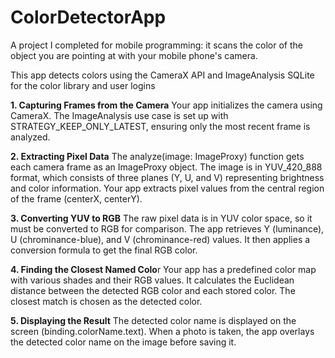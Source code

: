 # ColorDetectorApp
A project I completed for mobile programming: it scans the color of the object you are pointing at with your mobile phone's camera.

This app detects colors using the CameraX API and ImageAnalysis
SQLite for the color library and user logins 

**1. Capturing Frames from the Camera**
Your app initializes the camera using CameraX.
The ImageAnalysis use case is set up with STRATEGY_KEEP_ONLY_LATEST, ensuring only the most recent frame is analyzed.


**2. Extracting Pixel Data**
The analyze(image: ImageProxy) function gets each camera frame as an ImageProxy object.
The image is in YUV_420_888 format, which consists of three planes (Y, U, and V) representing brightness and color information.
Your app extracts pixel values from the central region of the frame (centerX, centerY).


**3. Converting YUV to RGB**
The raw pixel data is in YUV color space, so it must be converted to RGB for comparison.
The app retrieves Y (luminance), U (chrominance-blue), and V (chrominance-red) values.
It then applies a conversion formula to get the final RGB color.


**4. Finding the Closest Named Colo**r
Your app has a predefined color map with various shades and their RGB values.
It calculates the Euclidean distance between the detected RGB color and each stored color.
The closest match is chosen as the detected color.


**5. Displaying the Result**
The detected color name is displayed on the screen (binding.colorName.text).
When a photo is taken, the app overlays the detected color name on the image before saving it.
